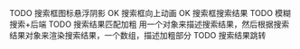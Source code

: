 TODO 搜索框图标悬浮阴影
OK 搜索框向上动画
OK 搜索框搜索结果
TODO 模糊搜索+后端
TODO 搜索结果匹配加粗
用一个对象来描述搜索结果，然后根据搜索结果对象来渲染搜索结果，一个数组，描述加粗部分
TODO 搜索结果跳转

